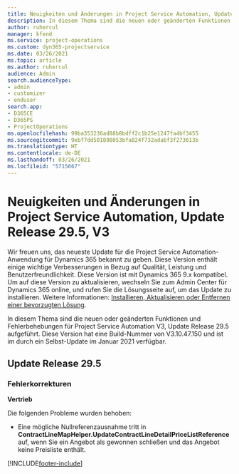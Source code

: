 ```yaml
---
title: Neuigkeiten und Änderungen in Project Service Automation, Update Release 29.5 Hotfix, V3
description: In diesem Thema sind die neuen oder geänderten Funktionen und Fehlerbehebungen für Project Service Automation Hotfix V3, Update Release 29.5 aufgeführt.
author: ruhercul
manager: kfend
ms.service: project-operations
ms.custom: dyn365-projectservice
ms.date: 03/26/2021
ms.topic: article
ms.author: ruhercul
audience: Admin
search.audienceType:
- admin
- customizer
- enduser
search.app:
- D365CE
- D365PS
- ProjectOperations
ms.openlocfilehash: 99ba353236ad88b8bdff2c1b25e1247fa4bf3455
ms.sourcegitcommit: 9ebf7dd501898053bfa824f732adabf3f273613b
ms.translationtype: HT
ms.contentlocale: de-DE
ms.lasthandoff: 03/26/2021
ms.locfileid: "5715667"
---
```

# <a name="whats-new-or-changed-in-project-service-automation-update-release-295-v3"></a>Neuigkeiten und Änderungen in Project Service Automation, Update Release 29.5, V3

Wir freuen uns, das neueste Update für die Project Service Automation-Anwendung für Dynamics 365 bekannt zu geben. Diese Version enthält einige wichtige Verbesserungen in Bezug auf Qualität, Leistung und Benutzerfreundlichkeit. Diese Version ist mit Dynamics 365 9.x kompatibel. Um auf diese Version zu aktualisieren, wechseln Sie zum Admin Center für Dynamics 365 online, und rufen Sie die Lösungsseite auf, um das Update zu installieren. Weitere Informationen: [Installieren, Aktualisieren oder Entfernen einer bevorzugten Lösung](https://docs.microsoft.com/power-platform/admin/install-remove-preferred-solution).

In diesem Thema sind die neuen oder geänderten Funktionen und Fehlerbehebungen für Project Service Automation V3, Update Release 29.5 aufgeführt. Diese Version hat eine Build-Nummer von V3.10.47.150 und ist im durch ein Selbst-Update im Januar 2021 verfügbar.

## <a name="update-release-295"></a>Update Release 29.5

### <a name="bug-fixes"></a>Fehlerkorrekturen


**Vertrieb**

Die folgenden Probleme wurden behoben:

- Eine mögliche Nullreferenzausnahme tritt in **ContractLineMapHelper.UpdateContractLineDetailPriceListReference** auf, wenn Sie ein Angebot als gewonnen schließen und das Angebot keine Preisliste enthält.


[!INCLUDE[footer-include](../includes/footer-banner.md)]

